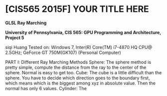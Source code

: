# [CIS565 2015F] YOUR TITLE HERE

**GLSL Ray Marching**

**University of Pennsylvania, CIS 565: GPU Programming and Architecture, Project 5**

siqi Huang Tested on: Windows 7, Inter(R) Core(TM) i7-4870 HQ CPU@ 2.5GHz; GeForce GT 750M(GK107) (Personal Computer)

PART I: Different Ray Marching Methods
Sphere:
The sphere method is pretty simple, compute the distance from the ray to the center of the sphere. Normal is easy to get too.
Cube:
The cube is a little difficult than the sphere. You have to decide which direction goes to the boundary first, which means which is the biggest among xyz in absolute value. Then the normal has only 6 values.
Cylinder:
The
